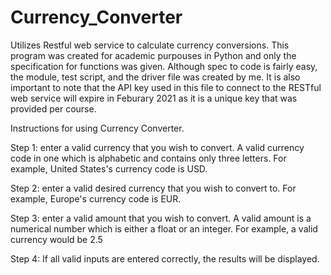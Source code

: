 # Currency_Converter
Utilizes Restful web service to calculate currency conversions. This program was created for academic purpouses in Python and only the specification for functions was given. Although spec to code is fairly easy, the module, test script, and the driver file was created by me. It is also important to note that the API key used in this file to connect to the RESTful web service will expire in Feburary 2021 as it is a unique key that was provided per course.


Instructions for using Currency Converter.

Step 1: enter a valid currency that you wish to convert. A valid currency code in one which is alphabetic and contains only three letters.
    For example, United States's currency code is USD.
    
Step 2: enter a valid desired currency that you wish to convert to.
    For example, Europe's currency code is EUR.
    
Step 3: enter a valid amount that you wish to convert. A valid amount is a numerical number which is either a float or an integer.
    For example, a valid currency would be 2.5
    
Step 4: If all valid inputs are entered correctly, the results will be displayed.

